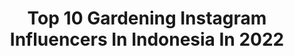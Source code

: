 ---
title: Top 10 Gardening Instagram Influencers In Indonesia In 2022
description: >-
  Find top gardening Instagram influencers in Indonesia in 2022. Most popular hashtags: #dirumahaja #gardening #garden #gardeninspiration.
platform: Instagram
hits: 11
text_top: Identify the best Instagram influencers on inBeat.
text_bottom: Our database has 11 Instagram influencers like this in Indonesia for you to pitch.
profiles:
  - username: "pandasprouts"
    fullname: >-
      NEVI | ORGANIC GARDENING
    bio: >-
      👩🏻‍🌾 Amateur Gardener 🌿 Home Gardening 🌵 Grow Organic 🏞 Nature Lover 🌳 Plants & Seeds Hoarder 🏡 Bali - Indonesia 🚛 Order 🇮🇩 Only 👇🏻👇🏻👇🏻
    location: "Indonesia"
    followers: 28193
    engagement: 111
    commentsToLikes: 0.038864
    id: ckaotw7auxryf0i78arfrm6cr
    verified: false
    hashtags: "#notagardeningpost"
  - username: "marnulife"
    fullname: >-
      Rio Marnu | Indonesia 🇲🇨
    bio: >-
      Travel Everywhere Insurance Enthusiast Plants 🌱☘️🍀 Fruitaholic🍍🍍
    location: "Indonesia"
    followers: 25862
    engagement: 183
    commentsToLikes: 0.016823
    id: ckf5uvlbgmik40j23nckjwuap
    verified: false
    hashtags: "#tanaman, #anthurium, #kupinggajah, #phylodendron"
  - username: "veronika.twns"
    fullname: >-
      Veronika Krasnasari | TWINS
    bio: >-
      👯‍♀️ @valerieandveronika 🌱 @twnseco 📞 dodhy (+62) 82214441409 Buy TWNSECO |Tiktok | Youtube 👇🏼
    location: "Indonesia"
    followers: 163347
    engagement: 109
    commentsToLikes: 0.017471
    id: ck13476iiv1nm0i19gko6judm
    verified: true
    hashtags: "#veronika, #twins, #twns, #valerieandveronika"
  - username: "zarinkasoiko"
    fullname: >-
      streetart 💀 travel 💀 tattoo
    bio: >-
      ⏳I draw 25 hours a day 🌐plants with eyes🌐depressive pink🌐 Tattoo - @za.zarin Face - @zkashikitoka__ ✴✴✴✴ Soul in Jogja.
    location: "Indonesia"
    followers: 6713
    engagement: 771
    commentsToLikes: 0.020797
    id: ck8sxhchwhecc0j78p57rx2ea
    verified: false
    hashtags: "#streetartist, #streetartvideo, #explorejava, #painting"
  - username: "dina_rafasya"
    fullname: >-
      Inspirasi Rumah Mungil
    bio: >-
      Wife n Mom Twin's Firsya & Fariel Rumah Sederhana Lt. 77 m2 hook🏡 Homedecorlovers Sukabumi Endorse / PP ➡ DM Just sharing n inspiration
    location: "Indonesia"
    followers: 6459
    engagement: 576
    commentsToLikes: 0.453580
    id: ck55ocnjj83t30i11zd6q6x6c
    verified: false
    hashtags: "#favorithome, #inspirasirumahidaman, #homeswethome, #instahome"
  - username: "idsbestphoto"
    fullname: >-
      iD's & Best Photos
    bio: >-
      🕵️ VOLUNTER REPOST : @idrusgallery 🔄 FOLLOWER ONLY 😌 = Repost time || 😪 = Repost Off " share kindnes happy together "
    location: "Indonesia"
    followers: 5511
    engagement: 557
    commentsToLikes: 0.037498
    id: ck5q1rujccgyg0i11cmi4ty6l
    verified: false
    hashtags: "#portrait, #romantic, #beautyofnature, #nature"
  - username: "robinavicula"
    fullname: >-
      Gede Robi
    bio: >-
      Earthship 🌏
    location: "Indonesia"
    followers: 73305
    engagement: 337
    commentsToLikes: 0.016203
    id: ck0w5tx4t5f680i19ou0mun3a
    verified: false
    hashtags: "#robinavicula, #coronasucks, #ubud, #bali"
  - username: "bumilangit.official"
    fullname: >-
      Bumi Langit
    bio: >-
      Living space where we can witness & learn the importance of mutual living between man & nature 🕰Tue - Sun at 8am - 4pm ☎️ +62 896 60111730
    location: "Indonesia"
    followers: 23055
    engagement: 200
    commentsToLikes: 0.016065
    id: ck14ha54p9b4h0i19j156e758
    verified: false
    hashtags: "#explorejogja, #pertanianorganik, #learning, #permakultur"
  - username: "eyusman"
    fullname: >-
      🍃🌷 🅔•🅡•🅡•🅨 🌷🍃
    bio: >-
      ✖ IᑎᗪOᑎEᔕIᗩᑎ ᗪEᑕOᖇ EᑎTᕼᑌᔕIᗩᔕT Iᑎ ᑎᒪ 🇳🇱 ✖ ᗯᕼITE & ᔕIᒪᐯEᖇ & GᖇEY 🏡 IᑎTEᖇIOᖇ ✖ ᗩᒪᒪ ᑭIᑕᔕ 📸 TᗩKEᑎ ᗷY @EᖇᖇY.Yᑌᔕᗰᗩᑎ ✖ ᖇEᑭOᔕT = TᗩG ᗰE 🙏 ✖ EᑎᗪOᖇᔕE/ᑭᑭ ᗪᗰ
    location: "Indonesia"
    followers: 25207
    engagement: 218
    commentsToLikes: 0.308367
    id: ckap45hnc5xi30i78yv3k492d
    verified: false
    hashtags: "#inspirasirumahcantik, #homedecorfamilybekasi, #desaininteriorrumah, #rumahcantikidaman"
  - username: "herry_rasio"
    fullname: >-
      Herry Rasio
    bio: >-
      🗿Facebook: Herry Rasio
    location: "Indonesia"
    followers: 18916
    engagement: 456
    commentsToLikes: 0.017210
    id: ck8syrc8wlpmc0j788fz1ckp5
    verified: false
    hashtags: "#aquascape, #aquaticplants, #rasiofamily, #aquascaping"
---